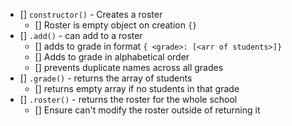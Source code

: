 - [] `constructor()` - Creates a roster
  - [] Roster is empty object on creation `{}`
- [] `.add()` - can add to a roster
  - [] adds to grade in format `{ <grade>: [<arr of students>]}`
  - [] Adds to grade in alphabetical order
  - [] prevents duplicate names across all grades
- [] `.grade()` - returns the array of students
  - [] returns empty array if no students in that grade
- [] `.roster()` - returns the roster for the whole school
  - [] Ensure can't modify the roster outside of returning it
